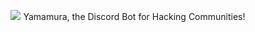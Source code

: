 <p align="center">
    <img src="https://yamamura-bot.tk/logo.png">
    Yamamura, the Discord Bot for Hacking Communities!
</p>